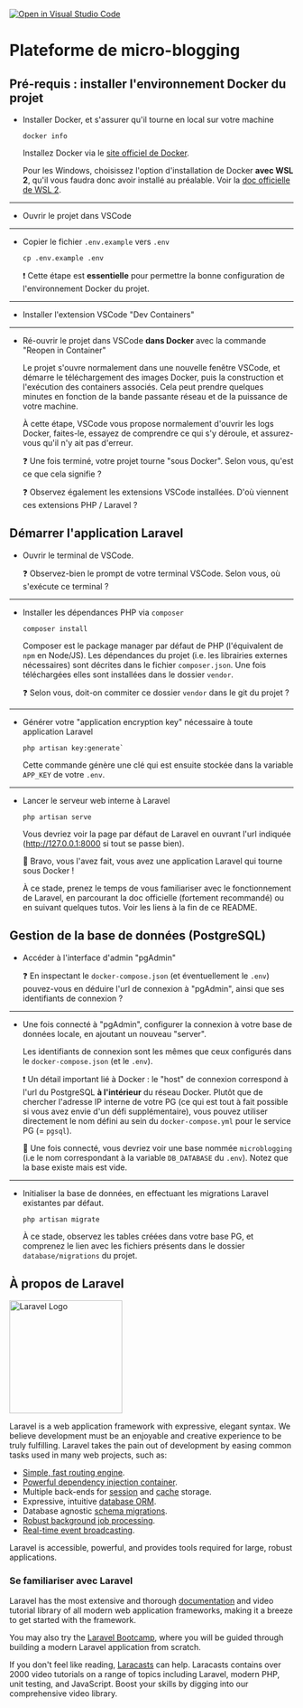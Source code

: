 [![Open in Visual Studio Code](https://classroom.github.com/assets/open-in-vscode-718a45dd9cf7e7f842a935f5ebbe5719a5e09af4491e668f4dbf3b35d5cca122.svg)](https://classroom.github.com/online_ide?assignment_repo_id=11507747&assignment_repo_type=AssignmentRepo)
# Plateforme de micro-blogging

## Pré-requis : installer l'environnement Docker du projet

-   Installer Docker, et s'assurer qu'il tourne en local sur votre machine

    ```
    docker info
    ```

    Installez Docker via le [site officiel de Docker](https://docs.docker.com/get-docker/).

    Pour les Windows, choisissez l'option d'installation de Docker **avec WSL 2**, qu'il vous faudra donc avoir installé au préalable. Voir la [doc officielle de WSL 2](https://learn.microsoft.com/fr-fr/windows/wsl/install).

---

-   Ouvrir le projet dans VSCode

---

-   Copier le fichier `.env.example` vers `.env`

    ```
    cp .env.example .env
    ```

    ❗️ Cette étape est **essentielle** pour permettre la bonne configuration de l'environnement Docker du projet.

---

-   Installer l'extension VSCode "Dev Containers"

---

-   Ré-ouvrir le projet dans VSCode **dans Docker** avec la commande "Reopen in Container"

    Le projet s'ouvre normalement dans une nouvelle fenêtre VSCode, et démarre le téléchargement des images Docker, puis la construction et l'exécution des containers associés. Cela peut prendre quelques minutes en fonction de la bande passante réseau et de la puissance de votre machine.

    À cette étape, VSCode vous propose normalement d'ouvrir les logs Docker, faites-le, essayez de comprendre ce qui s'y déroule, et assurez-vous qu'il n'y ait pas d'erreur.

    ❓ Une fois terminé, votre projet tourne "sous Docker". Selon vous, qu'est ce que cela signifie ?

    ❓ Observez également les extensions VSCode installées. D'où viennent ces extensions PHP / Laravel ?


## Démarrer l'application Laravel

-   Ouvrir le terminal de VSCode.

    ❓ Observez-bien le prompt de votre terminal VSCode. Selon vous, où s'exécute ce terminal ?

---

-   Installer les dépendances PHP via `composer`

    ```
    composer install
    ```

    Composer est le package manager par défaut de PHP (l'équivalent de `npm` en Node/JS). Les dépendances du projet (i.e. les librairies externes nécessaires) sont décrites dans le fichier `composer.json`. Une fois téléchargées elles sont installées dans le dossier `vendor`.

    ❓ Selon vous, doit-on commiter ce dossier `vendor` dans le git du projet ?

---

-   Générer votre "application encryption key" nécessaire à toute application Laravel

    ```
    php artisan key:generate`
    ```

    Cette commande génère une clé qui est ensuite stockée dans la variable `APP_KEY` de votre `.env`.

---

-   Lancer le serveur web interne à Laravel

    ```
    php artisan serve
    ```

    Vous devriez voir la page par défaut de Laravel en ouvrant l'url indiquée (http://127.0.0.1:8000 si tout se passe bien).

    🎉 Bravo, vous l'avez fait, vous avez une application Laravel qui tourne sous Docker !

    À ce stade, prenez le temps de vous familiariser avec le fonctionnement de Laravel, en parcourant la doc officielle (fortement recommandé) ou en suivant quelques tutos. Voir les liens à la fin de ce README.

## Gestion de la base de données (PostgreSQL)

-   Accéder à l'interface d'admin "pgAdmin"

    ❓ En inspectant le `docker-compose.json` (et éventuellement le `.env`) pouvez-vous en déduire l'url de connexion à "pgAdmin", ainsi que ses identifiants de connexion ?

---

-   Une fois connecté à "pgAdmin", configurer la connexion à votre base de données locale, en ajoutant un nouveau "server".

    Les identifiants de connexion sont les mêmes que ceux configurés dans le `docker-compose.json` (et le `.env`).

    ❗️ Un détail important lié à Docker : le "host" de connexion correspond à l'url du PostgreSQL **à l'intérieur** du réseau Docker. Plutôt que de chercher l'adresse IP interne de votre PG (ce qui est tout à fait possible si vous avez envie d'un défi supplémentaire), vous pouvez utiliser directement le nom défini au sein du `docker-compose.yml` pour le service PG (= `pgsql`).

    🎉 Une fois connecté, vous devriez voir une base nommée `microblogging` (i.e le nom correspondant à la variable `DB_DATABASE` du `.env`). Notez que la base existe mais est vide.

---

-   Initialiser la base de données, en effectuant les migrations Laravel existantes par défaut.

    ```
    php artisan migrate
    ```

    À ce stade, observez les tables créées dans votre base PG, et comprenez le lien avec les fichiers présents dans le dossier `database/migrations` du projet.

## À propos de Laravel

<p><a href="https://laravel.com" target="_blank"><img src="https://raw.githubusercontent.com/laravel/art/master/logo-lockup/5%20SVG/2%20CMYK/1%20Full%20Color/laravel-logolockup-cmyk-red.svg" width="200" alt="Laravel Logo"></a></p>

Laravel is a web application framework with expressive, elegant syntax. We believe development must be an enjoyable and creative experience to be truly fulfilling. Laravel takes the pain out of development by easing common tasks used in many web projects, such as:

-   [Simple, fast routing engine](https://laravel.com/docs/routing).
-   [Powerful dependency injection container](https://laravel.com/docs/container).
-   Multiple back-ends for [session](https://laravel.com/docs/session) and [cache](https://laravel.com/docs/cache) storage.
-   Expressive, intuitive [database ORM](https://laravel.com/docs/eloquent).
-   Database agnostic [schema migrations](https://laravel.com/docs/migrations).
-   [Robust background job processing](https://laravel.com/docs/queues).
-   [Real-time event broadcasting](https://laravel.com/docs/broadcasting).

Laravel is accessible, powerful, and provides tools required for large, robust applications.

### Se familiariser avec Laravel

Laravel has the most extensive and thorough [documentation](https://laravel.com/docs) and video tutorial library of all modern web application frameworks, making it a breeze to get started with the framework.

You may also try the [Laravel Bootcamp](https://bootcamp.laravel.com), where you will be guided through building a modern Laravel application from scratch.

If you don't feel like reading, [Laracasts](https://laracasts.com) can help. Laracasts contains over 2000 video tutorials on a range of topics including Laravel, modern PHP, unit testing, and JavaScript. Boost your skills by digging into our comprehensive video library.

